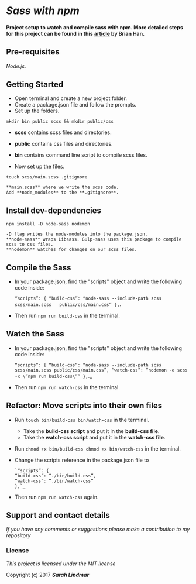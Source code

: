 # _Sass with npm_

#### Project setup to watch and compile sass with npm. More detailed steps for this project can be found in this [article](https://medium.com/@brianhan/watch-compile-your-sass-with-npm-9ba2b878415b) by Brian Han.

## Pre-requisites

_Node.js._

## Getting Started

* Open terminal and create a new project folder.
* Create a package.json file and follow the prompts.
* Set up the folders.

`mkdir bin public scss && mkdir public/css`

* **scss** contains scss files and directories.
* **public** contains css files and directories.
* **bin** contains command line script to compile scss files.

* Now set up the files.

`touch scss/main.scss .gitignore`

    **main.scss** where we write the scss code.
    Add **node_modules** to the **.gitignore**.

## Install dev-dependencies

`npm install -D node-sass nodemon`

    -D flag writes the node-modules into the package.json.
    **node-sass** wraps Libsass. Gulp-sass uses this package to compile scss to css files.
    **nodemon** watches for changes on our scss files.

## Compile the Sass

* In your package.json, find the "scripts" object and write the following code inside:

     `“scripts”: {
      “build-css”: “node-sass --include-path scss scss/main.scss   public/css/main.css”
      },`.

* Then run `npm run build-css` in the terminal.

## Watch the Sass

* In your package.json, find the "scripts" object and write the following code inside:

    `“scripts”: {
      “build-css”: “node-sass --include-path scss scss/main.scss public/css/main.css”,
      “watch-css”: “nodemon -e scss -x \”npm run build-css\””
      },`._

* Then run `npm run watch-css` in the terminal.

## Refactor: Move scripts into their own files

* Run `touch bin/build-css bin/watch-css` in the terminal.

    * Take the **build-css script** and put it in the **build-css file**.
    * Take the **watch-css script** and put it in the **watch-css file**.

* Run `chmod +x bin/build-css chmod +x bin/watch-css` in the terminal.
* Change the scripts reference in the package.json file to

      `“scripts”: {
      “build-css”: “./bin/build-css”,
      “watch-css”: “./bin/watch-css”
      },`_

* Then run `npm run watch-css` again.     


## Support and contact details

_If you have any comments or suggestions please make a contribution to my repository_

### License

*This project is licensed under the MIT license*

Copyright (c) 2017 **_Sarah Lindmar_**
